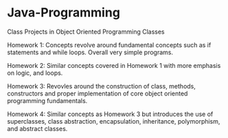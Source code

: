 # Java-Programming
Class Projects in Object Oriented Programming Classes



Homework 1: Concepts revolve around fundamental concepts such as if statements and while loops. Overall very simple programs.

Homework 2: Similar concepts covered in Homework 1 with more emphasis on logic, and loops.

Homework 3: Revovles around the construction of class, methods, constructors and proper implementation of core object oriented programming fundamentals. 

Homework 4: Similar concepts as Homework 3 but introduces the use of superclasses, class abstraction, encapsulation, inheritance, polymorphism, and abstract classes. 
